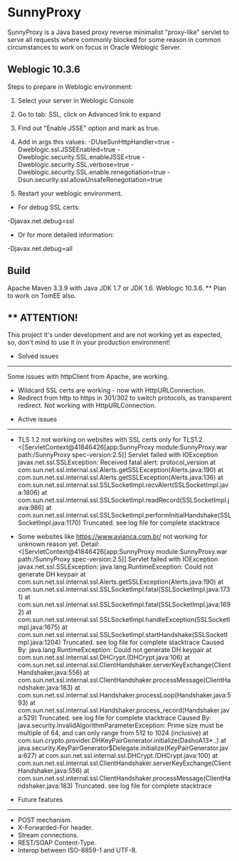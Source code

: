 # SunnyProxy

SunnyProxy is a Java based proxy reverse minimalist "proxy-like" servlet to serve all requests where commonly blocked for some reason in common circumstances to work on focus in Oracle Weblogic Server.


Weblogic 10.3.6
---------------

Steps to prepare in Weblogic environment:

1. Select your server in Weblogic Console

2. Go to tab: SSL, click on Advanced link to expand

3. Find out "Enable JSSE" option and mark as true.

4. Add in args this values:
   -DUseSunHttpHandler=true
   -Dweblogic.ssl.JSSEEnabled=true
   -Dweblogic.security.SSL.enableJSSE=true
   -Dweblogic.security.SSL.verbose=true
   -Dweblogic.security.SSL.enable.renegotiation=true
   -Dsun.security.ssl.allowUnsafeRenegotiation=true

5. Restart your weblogic environment.

* For debug SSL certs:

-Djavax.net.debug=ssl

* Or for more detailed information:

-Djavax.net.debug=all


Build
-----

Apache Maven 3.3.9 with Java JDK 1.7 or JDK 1.6.
Weblogic 10.3.6.
** Plan to work on TomEE also.


** ATTENTION!
-------------

This project it's under development and are not working yet as expected, so, don't mind to
use it in your production environment!

* Solved issues
---------------

Some issues with httpClient from Apache, are working.
- Wildcard SSL certs are working - now with HttpURLConnection.
- Redirect from http to https in 301/302 to switch protocols, as transparent redirect. Not working with HttpURLConnection.



* Active issues
---------------

- TLS 1.2 not working on websites with SSL certs only for TLS1.2.
 <Error> <HTTP> <BEA-101019> <[ServletContext@41846426[app:SunnyProxy module:SunnyProxy.war path:/SunnyProxy spec-version:2.5]] Servlet failed with IOException
javax.net.ssl.SSLException: Received fatal alert: protocol_version
        at com.sun.net.ssl.internal.ssl.Alerts.getSSLException(Alerts.java:190)
        at com.sun.net.ssl.internal.ssl.Alerts.getSSLException(Alerts.java:136)
        at com.sun.net.ssl.internal.ssl.SSLSocketImpl.recvAlert(SSLSocketImpl.java:1806)
        at com.sun.net.ssl.internal.ssl.SSLSocketImpl.readRecord(SSLSocketImpl.java:986)
        at com.sun.net.ssl.internal.ssl.SSLSocketImpl.performInitialHandshake(SSLSocketImpl.java:1170)
        Truncated. see log file for complete stacktrace
>

- Some websites like https://www.avianca.com.br/ not working for unknown reason yet.
Detail:
<Error> <HTTP> <BEA-101019> <[ServletContext@41846426[app:SunnyProxy module:SunnyProxy.war path:/SunnyProxy spec-version:2.5]] Servlet failed with IOException
javax.net.ssl.SSLException: java.lang.RuntimeException: Could not generate DH keypair
        at com.sun.net.ssl.internal.ssl.Alerts.getSSLException(Alerts.java:190)
        at com.sun.net.ssl.internal.ssl.SSLSocketImpl.fatal(SSLSocketImpl.java:1731)
        at com.sun.net.ssl.internal.ssl.SSLSocketImpl.fatal(SSLSocketImpl.java:1692)
        at com.sun.net.ssl.internal.ssl.SSLSocketImpl.handleException(SSLSocketImpl.java:1675)
        at com.sun.net.ssl.internal.ssl.SSLSocketImpl.startHandshake(SSLSocketImpl.java:1204)
        Truncated. see log file for complete stacktrace
Caused By: java.lang.RuntimeException: Could not generate DH keypair
        at com.sun.net.ssl.internal.ssl.DHCrypt.<init>(DHCrypt.java:106)
        at com.sun.net.ssl.internal.ssl.ClientHandshaker.serverKeyExchange(ClientHandshaker.java:556)
        at com.sun.net.ssl.internal.ssl.ClientHandshaker.processMessage(ClientHandshaker.java:183)
        at com.sun.net.ssl.internal.ssl.Handshaker.processLoop(Handshaker.java:593)
        at com.sun.net.ssl.internal.ssl.Handshaker.process_record(Handshaker.java:529)
        Truncated. see log file for complete stacktrace
Caused By: java.security.InvalidAlgorithmParameterException: Prime size must be multiple of 64, and can only range from 512 to 1024 (inclusive)
        at com.sun.crypto.provider.DHKeyPairGenerator.initialize(DashoA13*..)
        at java.security.KeyPairGenerator$Delegate.initialize(KeyPairGenerator.java:627)
        at com.sun.net.ssl.internal.ssl.DHCrypt.<init>(DHCrypt.java:100)
        at com.sun.net.ssl.internal.ssl.ClientHandshaker.serverKeyExchange(ClientHandshaker.java:556)
        at com.sun.net.ssl.internal.ssl.ClientHandshaker.processMessage(ClientHandshaker.java:183)
        Truncated. see log file for complete stacktrace
>



* Future features
-----------------

- POST mechanism.
- X-Forwarded-For header.
- Stream connections.
- REST/SOAP Content-Type.
- Interop between ISO-8859-1 and UTF-8.
